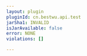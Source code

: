 ```yaml
---
layout: plugin
pluginId: cn.bestwu.api.test
jarSha1: INVALID
isJarAvailable: false
error: NONE
violations: []

---
```


